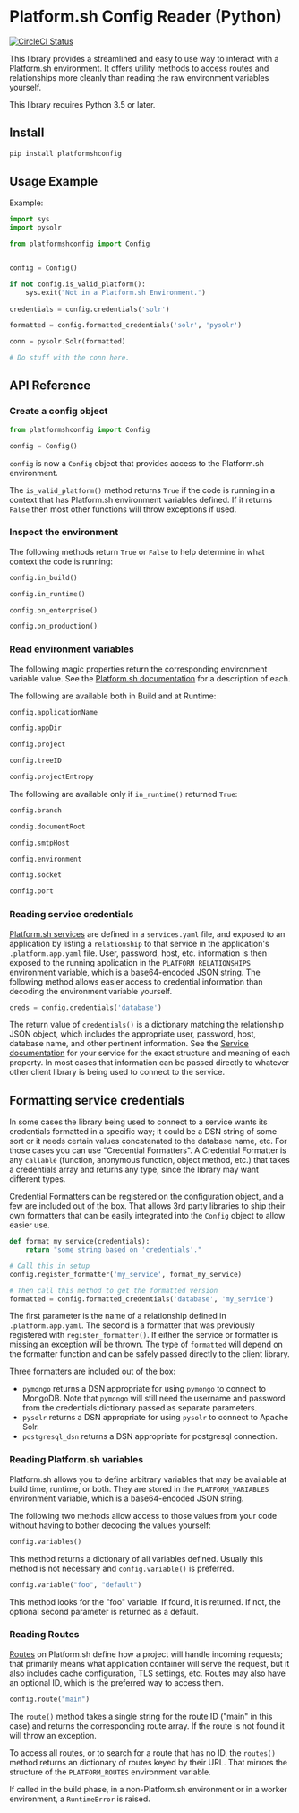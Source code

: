 # Platform.sh Config Reader (Python)

[![CircleCI Status](https://circleci.com/gh/platformsh/config-reader-python.svg?style=shield&circle-token=:circle-token)](https://circleci.com/gh/platformsh/config-reader-python)

This library provides a streamlined and easy to use way to interact with a Platform.sh environment. It offers utility methods to access routes and relationships more cleanly than reading the raw environment variables yourself.

This library requires Python 3.5 or later.

## Install

```bash
pip install platformshconfig
```

## Usage Example

Example:

```python
import sys
import pysolr

from platformshconfig import Config


config = Config()

if not config.is_valid_platform():
    sys.exit("Not in a Platform.sh Environment.")
    
credentials = config.credentials('solr')

formatted = config.formatted_credentials('solr', 'pysolr')

conn = pysolr.Solr(formatted)

# Do stuff with the conn here.
```

## API Reference

### Create a config object

```python
from platformshconfig import Config

config = Config()
```

`config` is now a `Config` object that provides access to the Platform.sh environment.

The `is_valid_platform()` method returns `True` if the code is running in a context that has Platform.sh environment variables defined.  If it returns `False` then most other functions will throw exceptions if used.

### Inspect the environment

The following methods return `True` or `False` to help determine in what context the code is running:

```python
config.in_build()

config.in_runtime()

config.on_enterprise()

config.on_production()
```

### Read environment variables

The following magic properties return the corresponding environment variable value.  See the [Platform.sh documentation](https://docs.platform.sh/development/variables.html) for a description of each.

The following are available both in Build and at Runtime:

```python
config.applicationName

config.appDir

config.project

config.treeID

config.projectEntropy
```

The following are available only if `in_runtime()` returned `True`:

```python
config.branch

condig.documentRoot

config.smtpHost

config.environment

config.socket

config.port
```

### Reading service credentials

[Platform.sh services](https://docs.platform.sh/configuration/services.html) are defined in a `services.yaml` file, and exposed to an application by listing a `relationship` to that service in the application's `.platform.app.yaml` file.  User, password, host, etc. information is then exposed to the running application in the `PLATFORM_RELATIONSHIPS` environment variable, which is a base64-encoded JSON string.  The following method allows easier access to credential information than decoding the environment variable yourself.

```python
creds = config.credentials('database')
```

The return value of `credentials()` is a dictionary matching the relationship JSON object, which includes the appropriate user, password, host, database name, and other pertinent information.  See the [Service documentation](https://docs.platform.sh/configuration/services.html) for your service for the exact structure and meaning of each property.  In most cases that information can be passed directly to whatever other client library is being used to connect to the service.

## Formatting service credentials

In some cases the library being used to connect to a service wants its credentials formatted in a specific way; it could be a DSN string of some sort or it needs certain values concatenated to the database name, etc.  For those cases you can use "Credential Formatters".  A Credential Formatter is any `callable` (function, anonymous function, object method, etc.) that takes a credentials array and returns any type, since the library may want different types.

Credential Formatters can be registered on the configuration object, and a few are included out of the box.  That allows 3rd party libraries to ship their own formatters that can be easily integrated into the `Config` object to allow easier use.

```python
def format_my_service(credentials):
    return "some string based on 'credentials'."

# Call this in setup
config.register_formatter('my_service', format_my_service)

# Then call this method to get the formatted version
formatted = config.formatted_credentials('database', 'my_service')
```

The first parameter is the name of a relationship defined in `.platform.app.yaml`.  The second is a formatter that was previously registered with `register_formatter()`.  If either the service or formatter is missing an exception will be thrown.  The type of `formatted` will depend on the formatter function and can be safely passed directly to the client library.

Three formatters are included out of the box:

* `pymongo` returns a DSN appropriate for using `pymongo` to connect to MongoDB. Note that `pymongo` will still need the username and password from the credentials dictionary passed as separate parameters.
* `pysolr`  returns a DSN appropriate for using `pysolr` to connect to Apache Solr.
* `postgresql_dsn` returns a DSN appropriate for postgresql connection.

### Reading Platform.sh variables

Platform.sh allows you to define arbitrary variables that may be available at build time, runtime, or both.  They are stored in the `PLATFORM_VARIABLES` environment variable, which is a base64-encoded JSON string.  

The following two methods allow access to those values from your code without having to bother decoding the values yourself:

```python
config.variables()
```

This method returns a dictionary of all variables defined.  Usually this method is not necessary and `config.variable()` is preferred.

```python
config.variable("foo", "default")
```

This method looks for the "foo" variable.  If found, it is returned.  If not, the optional second parameter is returned as a default.

### Reading Routes

[Routes](https://docs.platform.sh/configuration/routes.html) on Platform.sh define how a project will handle incoming requests; that primarily means what application container will serve the request, but it also includes cache configuration, TLS settings, etc.  Routes may also have an optional ID, which is the preferred way to access them.

```python
config.route("main")
```

The `route()` method takes a single string for the route ID ("main" in this case) and returns the corresponding route array.  If the route is not found it will throw an exception.

To access all routes, or to search for a route that has no ID, the `routes()` method returns an dictionary of routes keyed by their URL.  That mirrors the structure of the `PLATFORM_ROUTES` environment variable.

If called in the build phase, in a non-Platform.sh environment or in a worker environment, a `RuntimeError` is raised.

